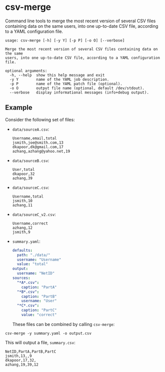 # csv-merge

Command line tools to merge the most recent version of several CSV files
containing data on the same users, into one up-to-date CSV file, according
to a YAML configuration file.

```
usage: csv-merge [-h] [-y Y] [-p P] [-o O] [--verbose]

Merge the most recent version of several CSV files containing data on the same
users, into one up-to-date CSV file, according to a YAML configuration file.

optional arguments:
  -h, --help  show this help message and exit
  -y Y        name of the YAML job description.
  -p P        name of the YAML patch file (optional).
  -o O        output file name (optional, default /dev/stdout).
  --verbose   display informational messages (info+debug output).
```

## Example

Consider the following set of files:

- `data/sourceA.csv`:
  ```csv
  Username,email,total
  jsmith,joe@smith.com,13
  dkapoor,dk@gmail.com,17
  azhang,azhang@yahoo.net,19
  ```
- `data/sourceB.csv`:
  ```csv
  User,total
  dkapoor,32
  azhang,39
  ```
- `data/sourceC.csv`:
  ```csv
  Username,total
  jsmith,10
  azhang,11
  ```
- `data/sourceC_v2.csv`:
  ```csv
  Username,correct
  azhang,12
  jsmith,9
  ```
- `summary.yaml`:
  ```yaml
  defaults:
    path: "./data/"
    username: "Username"
    value: "total"
  output:
    username: "NetID"
  sources:
    "*A*.csv":
      caption: "PartA"
    "*B*.csv":
      caption: "PartB"
      username: "User"
    "*C*.csv":
      caption: "PartC"
      value: "correct"
  ```
  These files can be combined by calling `csv-merge`:

```
csv-merge -y summary.yaml -o output.csv
```

This will output a file, `summary.csv`:

```csv
NetID,PartA,PartB,PartC
jsmith,13,,9
dkapoor,17,32,
azhang,19,39,12
```
